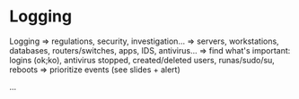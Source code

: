 # Logging

<div class="row row-cols-md-2"><div>

Logging
=> regulations, security, investigation...
=> servers, workstations, databases, routers/switches, apps, IDS, antivirus...
=> find what's important: logins (ok;ko), antivirus stopped, created/deleted users, runas/sudo/su, reboots
=> prioritize events (see slides + alert)
</div><div>

...
</div></div>